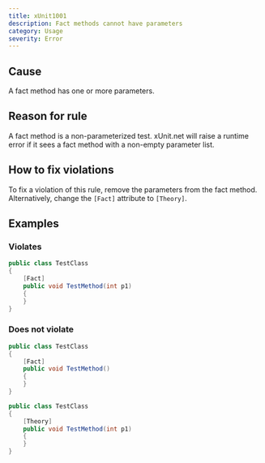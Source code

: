 ```yaml
---
title: xUnit1001
description: Fact methods cannot have parameters
category: Usage
severity: Error
---
```


## Cause

A fact method has one or more parameters.

## Reason for rule

A fact method is a non-parameterized test. xUnit.net will raise a runtime error if it sees a fact method with a non-empty parameter list.

## How to fix violations

To fix a violation of this rule, remove the parameters from the fact method. Alternatively, change the `[Fact]` attribute to `[Theory]`.

## Examples

### Violates

```csharp
public class TestClass
{
	[Fact]
	public void TestMethod(int p1)
	{
	}
}
```

### Does not violate

```csharp
public class TestClass
{
	[Fact]
	public void TestMethod()
	{
	}
}
```

```csharp
public class TestClass
{
	[Theory]
	public void TestMethod(int p1)
	{
	}
}
```

